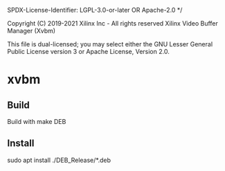 SPDX-License-Identifier: LGPL-3.0-or-later OR Apache-2.0 */

Copyright (C) 2019-2021 Xilinx Inc - All rights reserved
Xilinx Video Buffer Manager (Xvbm)

This file is dual-licensed; you may select either the GNU
Lesser General Public License version 3 or
Apache License, Version 2.0.



# xvbm
## Build
Build with make DEB
## Install
sudo apt install ./DEB_Release/*.deb
